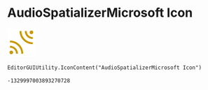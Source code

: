 # AudioSpatializerMicrosoft Icon
![](/img/AudioSpatializerMicrosoft%20Icon.png)

``` CSharp
EditorGUIUtility.IconContent("AudioSpatializerMicrosoft Icon")
```
```
-1329997003893270728
```
